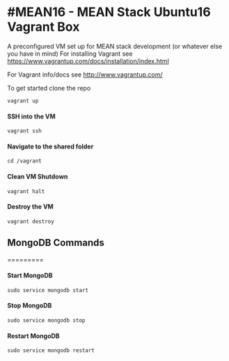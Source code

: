 #MEAN16 - MEAN Stack Ubuntu16 Vagrant Box
=========
A preconfigured VM set up for MEAN stack development (or whatever else you have in mind)
For installing Vagrant see https://www.vagrantup.com/docs/installation/index.html

For Vagrant info/docs see http://www.vagrantup.com/ 

To get started clone the repo

```Shell
vagrant up
```

#### SSH into the VM
```Shell
vagrant ssh
```

#### Navigate to the shared folder
```Shell
cd /vagrant
```

#### Clean VM Shutdown
```Shell
vagrant halt
```

#### Destroy the VM
```Shell
vagrant destroy
```

## MongoDB Commands
=========
#### Start MongoDB
```Shell
sudo service mongodb start
```

#### Stop MongoDB
```Shell
sudo service mongodb stop
```

#### Restart MongoDB
```Shell
sudo service mongodb restart
```
